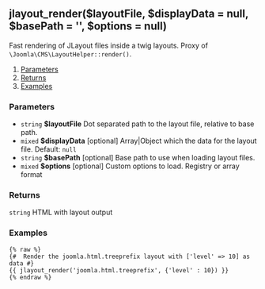 ## jlayout_render($layoutFile, $displayData = null, $basePath = '', $options = null)

Fast rendering of JLayout files inside a twig layouts. Proxy of `\Joomla\CMS\LayoutHelper::render()`.  

1. [Parameters](#parameters)
1. [Returns](#returns)
2. [Examples](#examples)

### Parameters <a id="parameters"></a>

* `string`  **$layoutFile**   Dot separated path to the layout file, relative to base path.
* `mixed`   **$displayData**  [optional] Array|Object which the data for the layout file. Default: `null`
* `string`  **$basePath**     [optional] Base path to use when loading layout files.
* `mixed`   **$options**      [optional] Custom options to load. Registry or array format

### Returns <a id="returns"></a>

`string`  HTML with layout output

### Examples <a id="examples"></a>

```twig
{% raw %}
{#  Render the joomla.html.treeprefix layout with ['level' => 10] as data #}
{{ jlayout_render('joomla.html.treeprefix', {'level' : 10}) }}
{% endraw %}
```
